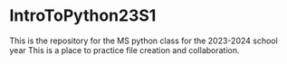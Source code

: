 # IntroToPython23S1
This is the repository for the MS python class for the 2023-2024 school year
This is a place to practice file creation and collaboration.
